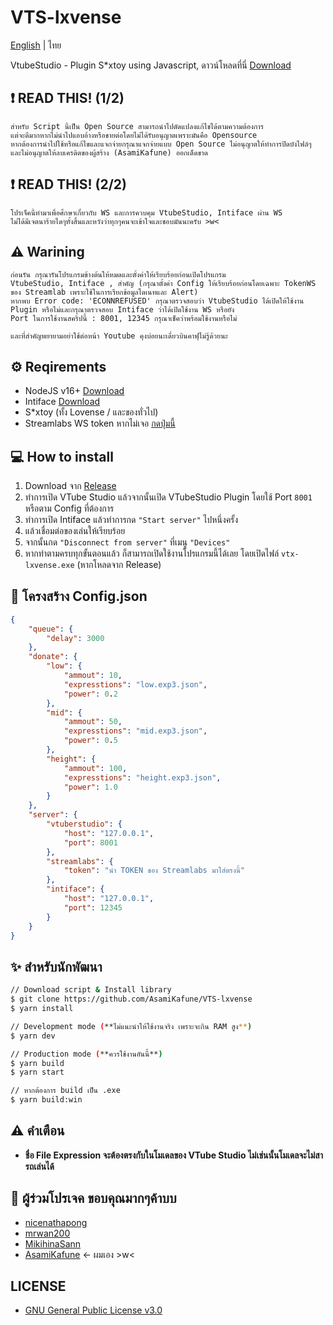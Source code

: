 # VTS-lxvense
[English](../README.md) | ไทย

VtubeStudio - Plugin S*xtoy using Javascript,
ดาวน์โหลดที่นี่ [Download](https://github.com/AsamiKafune/VTS-lxvense/releases/download/1.0.1/vtx-lxvense.zip)

## ❗ READ THIS! (1/2)

```
สำหรับ Script นี้เป็น Open Source สามารถนำไปดัดแปลงแก้ไขได้ตามความต้องการ
แต่จะดีมากหากไม่นำไปแอบอ้างหรือขายต่อโดยไม่ได้รับอนุญาตเพราะมันคือ Opensource
หากต้องการนำไปใช้หรือแก้ไขและแจกจ่ายกรุณาแจกจ่ายแบบ Open Source ไม่อนุญาตให้ทำการปิดบังไฟล์ๆ
และไม่อนุญาตให้ลบเครดิตของผู้สร้าง (AsamiKafune) ออกเด็ดขาด
```

## ❗ READ THIS! (2/2)

```
โปรเจ็คนี้ทำมาเพื่อศึกษาเกี่ยวกับ WS และการควบคุม VtubeStudio, Intiface ผ่าน WS
ไม่ได้มีเจตนาร้ายไดๆทั้งสิ้นและหวังว่าทุกๆคนจะเข้าใจและชอบมันนะครับ >w<
```

## ⚠ Warining

```
ก่อนรัน กรุณารันโปรแกรมข้างต้นให้หมดและตั้งค่าให้เรียบร้อยก่อนเปิดโปรแกรม
VtubeStudio, Intiface , สำคัญ (กรุณาตั้งค่า Config ให้เรียบร้อยก่อนโดยเฉพาะ TokenWS ของ Streamlab เพราะใช้ในการเรียกข้อมูลโดเนทและ Alert)
หากพบ Error code: 'ECONNREFUSED' กรุณาตรวจสอบว่า VtubeStudio ได้เปิดให้ใช้งาน Plugin หรือไม่และกรุณาตรวจสอบ Intiface ว่าได้เปิดใช้งาน WS หรือยัง
Port ในการใช้งานสคริปนี้ : 8001, 12345 กรุณาเช็คว่าพร้อมใช้งานหรือไม่

และที่สำคัญพยายามอย่าใช้ต่อหน้า Youtube คุงบ่อยนะเดี๋ยวบินคาฟุไม่รู้ด้วยนะ
```

## ⚙ Reqirements

-   NodeJS v16+ [Download](https://nodejs.org/)
-   Intiface [Download](https://intiface.com/desktop/)
-   S*xtoy (ทั้ง Lovense / และของทั่วไป)
-   Streamlabs WS token หากไม่เจอ [กดปุ่มนี้](https://streamlabs.com/dashboard#/settings/api-settings)

## 💻 How to install
1. Download จาก [Release](https://github.com/AsamiKafune/VTS-lxvense/releases)
2. ทำการเปิด VTube Studio แล้วจากนั้นเปิด VTubeStudio Plugin โดยใช้ Port `8001` หรือตาม Config ที่ต้องการ
3. ทำการเปิด Intiface แล้วทำการกด `"Start server"` ไปหนึ่งครั้ง
4. แล้วเชื่อมต่อของเล่นให้เรียบร้อย
5. จากนั้นกด `"Disconnect from server"` ที่เมนู `"Devices"`
6. หากทำตามครบทุกขั้นตอนแล้ว ก็สามารถเปิดใช้งานโปรแกรมนี้ได้เลย โดยเปิดไฟล์ `vtx-lxvense.exe` (หากโหลดจาก Release)

## 📄 โครงสร้าง Config.json
```json
{
    "queue": {
        "delay": 3000
    },
    "donate": {
        "low": {
            "ammout": 10,
            "expresstions": "low.exp3.json",
            "power": 0.2
        },
        "mid": {
            "ammout": 50,
            "expresstions": "mid.exp3.json",
            "power": 0.5
        },
        "height": {
            "ammout": 100,
            "expresstions": "height.exp3.json",
            "power": 1.0
        }
    },
    "server": {
        "vtuberstudio": {
            "host": "127.0.0.1",
            "port": 8001
        },
        "streamlabs": {
            "token": "นำ TOKEN ของ Streamlabs มาใส่ตรงนี้"
        },
        "intiface": {
            "host": "127.0.0.1",
            "port": 12345
        }
    }
}
```

## ✨ สำหรับนักพัฒนา

```bash
// Download script & Install library
$ git clone https://github.com/AsamiKafune/VTS-lxvense
$ yarn install

// Development mode (**ไม่แนะนำให้ใช้งานจริง เพราะจะกิน RAM สูง**)
$ yarn dev

// Production mode (**ควรใช้งานอันนี้**)
$ yarn build
$ yarn start

// หากต้องการ build เป็น .exe 
$ yarn build:win
```

## ⚠ คำเตือน
-   **ชื่อ File Expression จะต้องตรงกับในโมเดลของ VTube Studio ไม่เช่นนั้นโมเดลจะไม่สารถเล่นได้**

## 🔮 ผู้ร่วมโปรเจค ขอบคุณมากๆค้าบบ

-   [nicenathapong](https://github.com/nicenathapong/)
-   [mrwan200](https://github.com/mrwan200/)
-   [MikihinaSann](https://github.com/MikihinaSann/)
-   [AsamiKafune](https://github.com/AsamiKafune/) <- ผมเอง >w<

## LICENSE

-   [GNU General Public License v3.0](./LICENSE)

